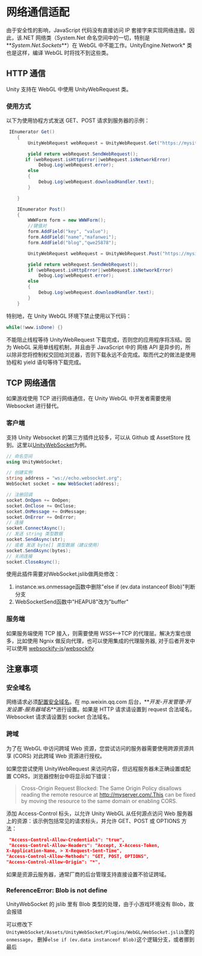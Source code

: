 # 网络通信适配

由于安全性的影响，JavaScript 代码没有直接访问 IP 套接字来实现网络连接。因此，该.NET 网络类（System.Net 命名空间中的一切，特别是**_System.Net.Sockets_**）在 WebGL 中不能工作。UnityEngine.Network\* 类也是这样，编译 WebGL 时将找不到这些类。

## HTTP 通信

Unity 支持在 WebGL 中使用 UnityWebRequest 类。

### 使用方式

以下为使用协程方式发送 GET、POST 请求到服务器的示例：

```C#
 IEnumerator Get()
    {
        UnityWebRequest webRequest = UnityWebRequest.Get("https://mysite.com");

        yield return webRequest.SendWebRequest();
       if (webRequest.isHttpError||webRequest.isNetworkError)
            Debug.Log(webRequest.error);
        else
        {
            Debug.Log(webRequest.downloadHandler.text);
        }

    }

    IEnumerator Post()
    {
        WWWForm form = new WWWForm();
        //键值对
        form.AddField("key", "value");
        form.AddField("name","mafanwei");
        form.AddField("blog","qwe25878");

        UnityWebRequest webRequest = UnityWebRequest.Post("https://mysite.com",form);

        yield return webRequest.SendWebRequest();
        if (webRequest.isHttpError||webRequest.isNetworkError)
            Debug.Log(webRequest.error);
        else
        {
            Debug.Log(webRequest.downloadHandler.text);
        }
    }
```

特别地，在 Unity WebGL 环境下禁止使用以下代码：

```C#
while(!www.isDone) {}
```

不能阻止线程等待 UnityWebRequest 下载完成，否则您的应用程序将冻结。因为 WebGL 采用单线程机制，并且由于 JavaScript 中的 网络 API 是异步的，所以除非您将控制权交回给浏览器，否则下载永远不会完成。取而代之的做法是使用协程和 yield 语句等待下载完成。

## TCP 网络通信

如果游戏使用 TCP 进行网络通信，在 Unity WebGL 中开发者需要使用 Websocket 进行替代。

### 客户端

支持 Unity Websocket 的第三方插件比较多，可以从 Github 或 AssetStore 找到。这里以[UnityWebSocket](https://github.com/psygames/UnityWebSocket)为例。

```C#
// 命名空间
using UnityWebSocket;

// 创建实例
string address = "ws://echo.websocket.org";
WebSocket socket = new WebSocket(address);

// 注册回调
socket.OnOpen += OnOpen;
socket.OnClose += OnClose;
socket.OnMessage += OnMessage;
socket.OnError += OnError;
// 连接
socket.ConnectAsync();
// 发送 string 类型数据
socket.SendAsync(str);
// 或者 发送 byte[] 类型数据（建议使用）
socket.SendAsync(bytes);
// 关闭连接
socket.CloseAsync();
```
使用此插件需要对WebSocket.jslib做两处修改：
1. instance.ws.onmessage函数中删除"else if (ev.data instanceof Blob)"判断分支
2. WebSocketSend函数中"HEAPU8"改为"buffer"

### 服务端

如果服务端使用 TCP 接入，则需要使用 WSS<-->TCP 的代理层。解决方案也很多，比如使用 Ngnix 做反向代理，也可以使用集成的代理服务器, 对于后者开发中可以使用
[websockify-js](https://github.com/novnc/websockify-js)/[websockify](https://github.com/novnc/websockify)


## 注意事项

### 安全域名

网络请求必须[配置安全域名](https://developers.weixin.qq.com/minigame/dev/guide/base-ability/network.html)。在 mp.weixin.qq.com 后台，**_开发-开发管理-开发设置-服务器域名_**进行设置。如果是 HTTP 请求请设置到 request 合法域名，Websocket 请求请设置到 socket 合法域名。

### 跨域

为了在 WebGL 中访问跨域 Web 资源，您尝试访问的服务器需要使用跨源资源共享 (CORS) 对此跨域 Web 资源进行授权。

如果您尝试使用 UnityWebRequest 来访问内容，但远程服务器未正确设置或配置 CORS，浏览器控制台中将显示如下错误：

> Cross-Origin Request Blocked: The Same Origin Policy disallows reading the remote resource at http://myserver.com/.This can be fixed by moving the resource to the same domain or enabling CORS.

添加 Access-Control 标头，以允许 Unity WebGL 从任何源点访问 Web 服务器上的资源：该示例包括常见的请求标头，并允许 GET、POST 或 OPTIONS 方法：

```json
 "Access-Control-Allow-Credentials": "true",
 "Access-Control-Allow-Headers": "Accept, X-Access-Token,
X-Application-Name, > X-Request-Sent-Time",
"Access-Control-Allow-Methods": "GET, POST, OPTIONS",
"Access-Control-Allow-Origin": "*",
```

如果是资源云服务器，通常厂商的后台管理支持直接设置不验证跨域。

### ReferenceError: Blob is not define

UnityWebSocket 的 jslib 里有 Blob 类型的处理，由于小游戏环境没有 Blob，故会报错

可以修改下`UnityWebSocket/Assets/UnityWebSocket/Plugins/WebGL/WebSocket.jslib`里的`onmessage`，
删掉`else if (ev.data instanceof Blob)`这个逻辑分支，或者挪到最后
